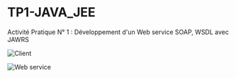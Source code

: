 # TP1-JAVA_JEE

Activité Pratique N° 1 : Développement d'un Web service SOAP, WSDL avec JAWRS


![Client](https://user-images.githubusercontent.com/101798685/199733873-bc2282e5-1464-40b2-8a83-617304a8bbc2.png)


![Web service ](https://user-images.githubusercontent.com/101798685/199733903-aa8bd6b0-eb08-4303-a11c-1cbc96be1cf3.png)
